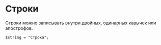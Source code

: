 # Строки
Строки можно записывать внутри двойных, одинарных кавычек или апострофов.

    $string = "Строка";
